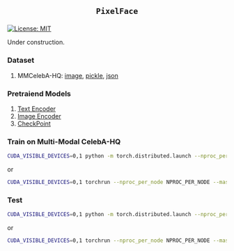 ## <p align=center>`PixelFace`</p>

<!-- [![Paper](http://img.shields.io/badge/paper-arxiv.2010.04513-blue.svg)]() -->
[![License: MIT](https://img.shields.io/badge/License-MIT-blue.svg)](https://opensource.org/licenses/MIT)

Under construction.

### Dataset
1. MMCelebA-HQ: [image](https://github.com/weihaox/Multi-Modal-CelebA-HQ), [pickle](https://drive.google.com/file/d/1jV99y6iSdoCYDRN_CeqIN0tPnAc5cTpW/view?usp=share_link), [json](https://drive.google.com/file/d/1MZda_8w96EAOWjwvGyTQBPzP1Dl9afdl/view?usp=share_link)

### Pretraiend Models
1. [Text Encoder](https://drive.google.com/file/d/1I-_KA5vWSYS1GpPMCYtQXIjNJ47RRQGx/view?usp=share_link)
2. [Image Encoder](https://drive.google.com/file/d/17SfZDmnoHHFdEeEITf5RDiGfxRE497Dm/view?usp=share_link)
3. [CheckPoint](https://drive.google.com/file/d/1zN91Qm-d9km44rq7t-3jJEdAfHpPYEq_/view?usp=share_link)


### Train on Multi-Modal CelebA-HQ
```bash
CUDA_VISIBLE_DEVICES=0,1 python -m torch.distributed.launch --nproc_per_node NPROC_PER_NODE --master_port MASTER_PORT main.py --cfg cfg/mmceleba.yml
```
or
```bash
CUDA_VISIBLE_DEVICES=0,1 torchrun --nproc_per_node NPROC_PER_NODE --master_port MASTER_PORT main.py --cfg cfg/mmceleba.yml
```

### Test
```bash
CUDA_VISIBLE_DEVICES=0,1 python -m torch.distributed.launch --nproc_per_node NPROC_PER_NODE --master_port MASTER_PORT main.py --cfg cfg/eval_mmceleba.yml
```
or
```bash
CUDA_VISIBLE_DEVICES=0,1 torchrun --nproc_per_node NPROC_PER_NODE --master_port MASTER_PORT main.py --cfg cfg/eval_mmceleba.yml
```

